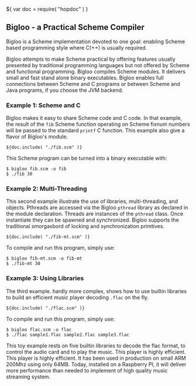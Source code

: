 ${ var doc = require( "hopdoc" ) }

Bigloo - a Practical Scheme Compiler
------------------------------------

Bigloo is a Scheme implementation devoted to one goal: enabling Scheme
based programming style where C(++) is usually required. 

Bigloo attempts to make Scheme practical by offering features usually
presented by traditional programming languages but not offered by
Scheme and functional programming. Bigloo compiles Scheme modules. It
delivers small and fast stand alone binary executables. Bigloo enables
full connections between Scheme and C programs or between Scheme and
Java programs, if you choose the JVM backend.


### Example 1: Scheme and C

Bigloo makes it easy to share Scheme code and C code. In that example,
the result of the `fib` Scheme function operating on Scheme fixnum numbers 
will be passed to the standard `printf` C function. This example also
give a flavor of Bigloo's module.

```scheme[:@scheme]
${doc.include( "./fib.scm" )}
```

This Scheme program can be turned into a binary executable with:

```shell[:@shell]
$ bigloo fib.scm -o fib
$ ./fib 30
```


### Example 2: Multi-Threading

This second example illustrate the use of libraries, multi-threading, and
objects. Pthreads are accessed via the Bigloo `pthread` library as declared
in the module declaration. Threads are instances of the `pthread` class.
Once instantiate they can be spawned and synchronized. Bigloo supports
the traditional smorgasbord of locking and synchronization primtives.


```scheme[:@scheme]
${doc.include( "./fib-mt.scm" )}
```

To compile and run this program, simply use:

```shell[:@shell]
$ bigloo fib-mt.scm -o fib-mt
$ ./fib-mt 30
```


### Example 3: Using Libraries

The third example. hardly more complex, shows how to use builtin
libraries to build an efficient music player decoding `.flac` on
the fly.

```scheme[:@scheme]
${doc.include( "./flac.scm" )}
```

To compile and run this program, simply use:

```shell[:@shell]
$ bigloo flac.scm -o flac
$ ./flac sample1.flac sample2.flac sample3.flac
```

This toy example rests on five builtin libraries to decode the flac
format, to control the audio card and to play the music. This player
is highly efficient. This player is highly efficient. It has been used
in production on small ARM 200Mhz using only 64MB. Today, installed on
a Raspberry PI, it will deliver more performance than needed to
implement of high quality music streaming system.
